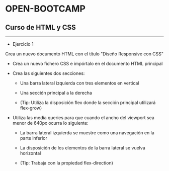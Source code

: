 # OPEN-BOOTCAMP

## Curso de HTML y CSS
***

- Ejercicio 1

Crea un nuevo documento HTML con el título "Diseño Responsive con CSS"

* Crea un nuevo fichero CSS e impórtalo en el documento HTML principal

* Crea las siguientes dos secciones:

    - Una barra lateral izquierda con tres elementos en vertical

    - Una sección principal a la derecha

    - (Tip: Utiliza la disposición flex donde la sección principal utilizará flex-grow)

* Utiliza las media queries para que cuando el ancho del viewport sea menor de 640px ocurra lo siguiente:

    - La barra lateral izquierda se muestre como una navegación en la parte inferior

    - La disposición de los elementos de la barra lateral se vuelva horizontal

    - (Tip: Trabaja con la propiedad flex-direction)